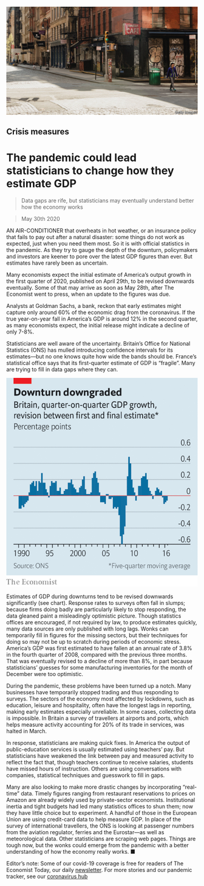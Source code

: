 ![](./images/20200530_FNP502.jpg)

## Crisis measures

# The pandemic could lead statisticians to change how they estimate GDP

> Data gaps are rife, but statisticians may eventually understand better how the economy works

> May 30th 2020

AN AIR-CONDITIONER that overheats in hot weather, or an insurance policy that fails to pay out after a natural disaster: some things do not work as expected, just when you need them most. So it is with official statistics in the pandemic. As they try to gauge the depth of the downturn, policymakers and investors are keener to pore over the latest GDP figures than ever. But estimates have rarely been as uncertain.

Many economists expect the initial estimate of America’s output growth in the first quarter of 2020, published on April 29th, to be revised downwards eventually. Some of that may arrive as soon as May 28th, after The Economist went to press, when an update to the figures was due.

Analysts at Goldman Sachs, a bank, reckon that early estimates might capture only around 60% of the economic drag from the coronavirus. If the true year-on-year fall in America’s GDP is around 12% in the second quarter, as many economists expect, the initial release might indicate a decline of only 7-8%.

Statisticians are well aware of the uncertainty. Britain’s Office for National Statistics (ONS) has mulled introducing confidence intervals for its estimates—but no one knows quite how wide the bands should be. France’s statistical office says that its first-quarter estimate of GDP is “fragile”. Many are trying to fill in data gaps where they can.

![](./images/20200530_FNC713.png)

Estimates of GDP during downturns tend to be revised downwards significantly (see chart). Response rates to surveys often fall in slumps; because firms doing badly are particularly likely to stop responding, the data gleaned paint a misleadingly optimistic picture. Though statistics offices are encouraged, if not required by law, to produce estimates quickly, many data sources are only published with long lags. Wonks can temporarily fill in figures for the missing sectors, but their techniques for doing so may not be up to scratch during periods of economic stress. America’s GDP was first estimated to have fallen at an annual rate of 3.8% in the fourth quarter of 2008, compared with the previous three months. That was eventually revised to a decline of more than 8%, in part because statisticians’ guesses for some manufacturing inventories for the month of December were too optimistic.

During the pandemic, these problems have been turned up a notch. Many businesses have temporarily stopped trading and thus responding to surveys. The sectors of the economy most affected by lockdowns, such as education, leisure and hospitality, often have the longest lags in reporting, making early estimates especially unreliable. In some cases, collecting data is impossible. In Britain a survey of travellers at airports and ports, which helps measure activity accounting for 20% of its trade in services, was halted in March.

In response, statisticians are making quick fixes. In America the output of public-education services is usually estimated using teachers’ pay. But statisticians have weakened the link between pay and measured activity to reflect the fact that, though teachers continue to receive salaries, students have missed hours of instruction. Others are using conversations with companies, statistical techniques and guesswork to fill in gaps.

Many are also looking to make more drastic changes by incorporating “real-time” data. Timely figures ranging from restaurant reservations to prices on Amazon are already widely used by private-sector economists. Institutional inertia and tight budgets had led many statistics offices to shun them; now they have little choice but to experiment. A handful of those in the European Union are using credit-card data to help measure GDP. In place of the survey of international travellers, the ONS is looking at passenger numbers from the aviation regulator, ferries and the Eurostar—as well as meteorological data. Other statisticians are scraping web pages. Things are tough now, but the wonks could emerge from the pandemic with a better understanding of how the economy really works. ■

Editor’s note: Some of our covid-19 coverage is free for readers of The Economist Today, our daily [newsletter](https://www.economist.com/https://my.economist.com/user#newsletter). For more stories and our pandemic tracker, see our [coronavirus hub](https://www.economist.com//news/2020/03/11/the-economists-coverage-of-the-coronavirus)